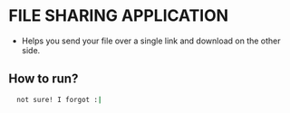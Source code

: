 # FILE SHARING APPLICATION 

- Helps you send your file over a single link and download on the other side.

## How to run?
```sh
  not sure! I forgot :|
``` 
